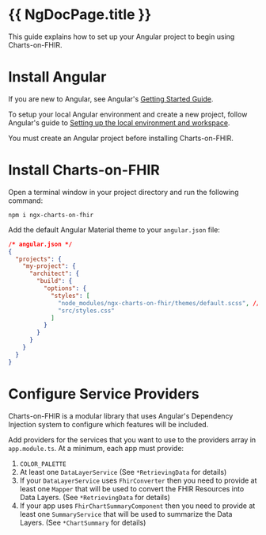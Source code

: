# {{ NgDocPage.title }}

This guide explains how to set up your Angular project to begin using Charts-on-FHIR.

# Install Angular

If you are new to Angular, see Angular's [Getting Started Guide](https://angular.io/start).

To setup your local Angular environment and create a new project, follow Angular's guide to [Setting up the local environment and workspace](https://angular.io/guide/setup-local).

You must create an Angular project before installing Charts-on-FHIR.

# Install Charts-on-FHIR

Open a terminal window in your project directory and run the following command:

```console
npm i ngx-charts-on-fhir
```

Add the default Angular Material theme to your `angular.json` file:

```json
/* angular.json */
{
  "projects": {
    "my-project": {
      "architect": {
        "build": {
          "options": {
            "styles": [
              "node_modules/ngx-charts-on-fhir/themes/default.scss", // <- add this line
              "src/styles.css"
            ]
          }
        }
      }
    }
  }
}
```

# Configure Service Providers

Charts-on-FHIR is a modular library that uses Angular's Dependency Injection system to configure which features will be included.

Add providers for the services that you want to use to the providers array in `app.module.ts`. At a minimum, each app must provide:

1. `COLOR_PALETTE`
1. At least one `DataLayerService` (See `*RetrievingData` for details)
1. If your `DataLayerService` uses `FhirConverter` then you need to provide at least one `Mapper` that will be used to convert the FHIR Resources into Data Layers. (See `*RetrievingData` for details)
1. If your app uses `FhirChartSummaryComponent` then you need to provide at least one `SummaryService` that will be used to summarize the Data Layers. (See `*ChartSummary` for details)
